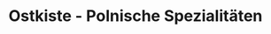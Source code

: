---
title: "Ostkiste - Polnische Spezialitäten"
url: /hamburg/ostkiste-polnische-spezialitaeten/
shop: Feinkost
---